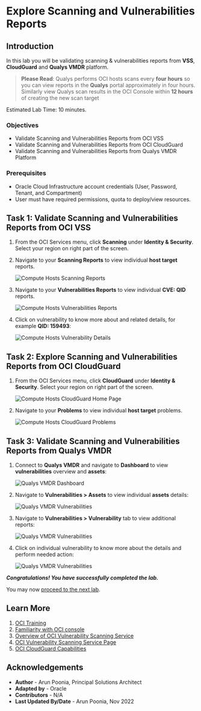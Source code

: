 # Explore Scanning and Vulnerabilities Reports

## Introduction

In this lab you will be validating scanning & vulnerabilities reports from **VSS**, **CloudGuard** and **Qualys VMDR** platform.

> **Please Read**: Qualys performs OCI hosts scans every **four hours** so you can view reports in the **Qualys** portal approximately in four hours. Similarly view Qualys scan results in the OCI Console within **12 hours** of creating the new scan target

Estimated Lab Time: 10 minutes.

### Objectives

- Validate Scanning and Vulnerabilities Reports from OCI VSS
- Validate Scanning and Vulnerabilities Reports from OCI CloudGuard
- Validate Scanning and Vulnerabilities Reports from Qualys VMDR Platform

### Prerequisites

- Oracle Cloud Infrastructure account credentials (User, Password, Tenant, and Compartment)
- User must have required permissions, quota to deploy/view resources.

## Task 1: Validate Scanning and Vulnerabilities Reports from OCI VSS

1. From the OCI Services menu, click **Scanning** under **Identity & Security**. Select your region on right part of the screen.

2. Navigate to your **Scanning Reports** to view individual **host target** reports. 

   ![Compute Hosts Scanning Reports](../common/images/compute-target-scanning-reports.png " ")

3. Navigate to your **Vulnerabilities Reports** to view individual **CVE: QID** reports. 

   ![Compute Hosts Vulnerabilities Reports](../common/images/compute-target-vulnerabilities-reports.png " ")

4. Click on vulnerability to know more about and related details, for example **QID: 159493**:

   ![Compute Hosts Vulnerability Details](../common/images/compute-target-vulnerabilities-details-reports.png " ")

## Task 2: Explore Scanning and Vulnerabilities Reports from OCI CloudGuard

1. From the OCI Services menu, click **CloudGuard** under **Identity & Security**. Select your region on right part of the screen.

   ![Compute Hosts CloudGuard Home Page](../common/images/cloudguard-home-page.png " ")

2. Navigate to your **Problems** to view individual **host target** problems. 

   ![Compute Hosts CloudGuard Problems](../common/images/cloudguard-problem-page.png " ")

## Task 3: Validate Scanning and Vulnerabilities Reports from Qualys VMDR

1. Connect to **Qualys VMDR** and navigate to **Dashboard** to view **vulnerabilities** overview and **assets**:

   ![Qualys VMDR Dashboard](../common/images/qualys-vmdr-vulnerabilities.png " ")

2. Navigate to **Vulnerabilities > Assets** to view individual **assets** details: 

   ![Qualys VMDR Vulnerabilities](../common/images/qualys-vmdr-vulnerabilities-hosts.png " ")

3. Navigate to **Vulnerabilities > Vulnerability** tab to view additional reports: 

   ![Qualys VMDR Vulnerabilities](../common/images/qualys-vmdr-vulnerabilities-hosts-details.png " ")

4. Click on individual vulnerability to know more about the details and perform needed action:

   ![Qualys VMDR Vulnerabilities](../common/images/qualys-vmdr-vulnerability.png " ")

***Congratulations! You have successfully completed the lab.***

You may now [proceed to the next lab](#next).

## Learn More

1. [OCI Training](https://www.oracle.com/cloud/iaas/training/)
2. [Familiarity with OCI console](https://docs.us-phoenix-1.oraclecloud.com/Content/GSG/Concepts/console.htm)
3. [Overview of OCI Vulnerability Scanning Service](https://docs.oracle.com/en-us/iaas/scanning/home.htm)
4. [OCI Vulnerability Scanning Service Page](https://www.oracle.com/security/cloud-security/cloud-guard/)
5. [OCI CloudGuard Capabilities](https://www.oracle.com/security/cloud-security/cloud-guard/)

## Acknowledgements

- **Author** - Arun Poonia, Principal Solutions Architect
- **Adapted by** - Oracle
- **Contributors** - N/A
- **Last Updated By/Date** - Arun Poonia, Nov 2022